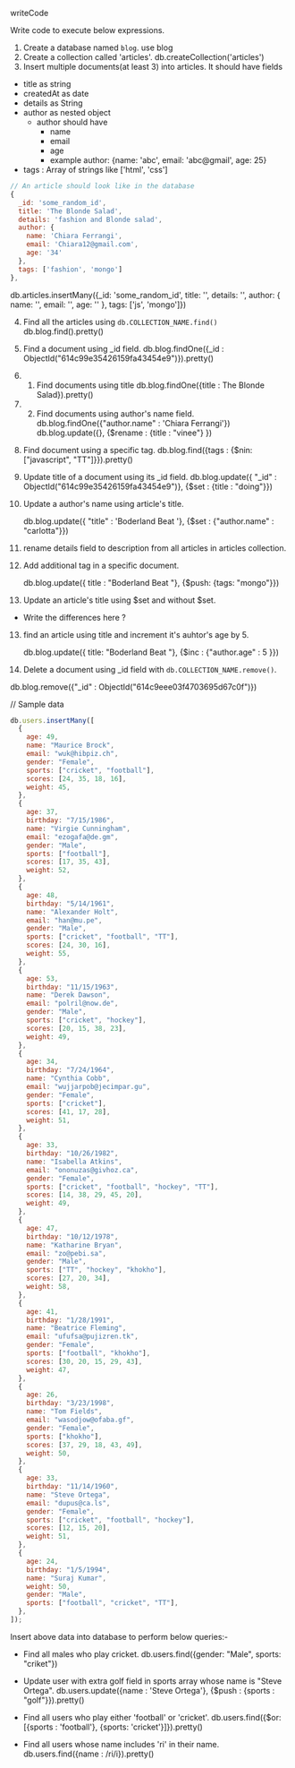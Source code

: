 writeCode

Write code to execute below expressions.

1. Create a database named `blog`.
   use blog
2. Create a collection called 'articles'.
   db.createCollection('articles')
3. Insert multiple documents(at least 3) into articles. It should have fields

- title as string
- createdAt as date
- details as String
- author as nested object
  - author should have
    - name
    - email
    - age
    - example author: {name: 'abc', email: 'abc@gmail', age: 25}
- tags : Array of strings like ['html', 'css']

```js
// An article should look like in the database
{
  _id: 'some_random_id',
  title: 'The Blonde Salad',
  details: 'fashion and Blonde salad',
  author: {
    name: 'Chiara Ferrangi',
    email: 'Chiara12@gmail.com',
    age: '34'
  },
  tags: ['fashion', 'mongo']
},


```
db.articles.insertMany({_id: 'some_random_id',
  title: '',
  details: '',
  author: {
    name: '',
    email: '',
    age: ''
  },
  tags: ['js', 'mongo']})

4. Find all the articles using `db.COLLECTION_NAME.find()`
   db.blog.find().pretty()

5. Find a document using \_id field.
   db.blog.findOne({_id : ObjectId("614c99e35426159fa43454e9")}).pretty()

6. 1. Find documents using title
   db.blog.findOne({title : The Blonde Salad}).pretty()

7. 2. Find documents using author's name field.
   db.blog.findOne({"author.name" : 'Chiara Ferrangi'})
   db.blog.update({}, {$rename : {title : "vinee"} })

8. Find document using a specific tag.
   db.blog.find({tags : {$nin: ["javascript", "TT"]}}).pretty()  

9. Update title of a document using its \_id field.
   db.blog.update({ "_id" : ObjectId("614c99e35426159fa43454e9")},
    {$set : {title : "doing"}})

10. Update a author's name using article's title.
    
    db.blog.update({ "title" : 'Boderland Beat '}, {$set : {"author.name" : "carlotta"}})

11. rename details field to description from all articles in articles collection.
    
12. Add additional tag in a specific document.
    
    db.blog.update({ title : "Boderland Beat "}, {$push: {tags: "mongo"}})

13. Update an article's title using $set and without $set.

- Write the differences here ?

13. find an article using title and increment it's auhtor's age by 5.
    
    db.blog.update({ title: "Boderland Beat "}, {$inc : {"author.age" : 5 }})

14. Delete a document using \_id field with `db.COLLECTION_NAME.remove()`.

   db.blog.remove({"_id" : ObjectId("614c9eee03f4703695d67c0f")})

// Sample data

```js
db.users.insertMany([
  {
    age: 49,
    name: "Maurice Brock",
    email: "wuk@hibpiz.ch",
    gender: "Female",
    sports: ["cricket", "football"],
    scores: [24, 35, 18, 16],
    weight: 45,
  },
  {
    age: 37,
    birthday: "7/15/1986",
    name: "Virgie Cunningham",
    email: "ezogafa@de.gm",
    gender: "Male",
    sports: ["football"],
    scores: [17, 35, 43],
    weight: 52,
  },
  {
    age: 48,
    birthday: "5/14/1961",
    name: "Alexander Holt",
    email: "han@mu.pe",
    gender: "Male",
    sports: ["cricket", "football", "TT"],
    scores: [24, 30, 16],
    weight: 55,
  },
  {
    age: 53,
    birthday: "11/15/1963",
    name: "Derek Dawson",
    email: "polril@now.de",
    gender: "Male",
    sports: ["cricket", "hockey"],
    scores: [20, 15, 38, 23],
    weight: 49,
  },
  {
    age: 34,
    birthday: "7/24/1964",
    name: "Cynthia Cobb",
    email: "wujjarpob@jecimpar.gu",
    gender: "Female",
    sports: ["cricket"],
    scores: [41, 17, 28],
    weight: 51,
  },
  {
    age: 33,
    birthday: "10/26/1982",
    name: "Isabella Atkins",
    email: "ononuzas@givhoz.ca",
    gender: "Female",
    sports: ["cricket", "football", "hockey", "TT"],
    scores: [14, 38, 29, 45, 20],
    weight: 49,
  },
  {
    age: 47,
    birthday: "10/12/1978",
    name: "Katharine Bryan",
    email: "zo@pebi.sa",
    gender: "Male",
    sports: ["TT", "hockey", "khokho"],
    scores: [27, 20, 34],
    weight: 58,
  },
  {
    age: 41,
    birthday: "1/28/1991",
    name: "Beatrice Fleming",
    email: "ufufsa@pujizren.tk",
    gender: "Female",
    sports: ["football", "khokho"],
    scores: [30, 20, 15, 29, 43],
    weight: 47,
  },
  {
    age: 26,
    birthday: "3/23/1998",
    name: "Tom Fields",
    email: "wasodjow@ofaba.gf",
    gender: "Female",
    sports: ["khokho"],
    scores: [37, 29, 18, 43, 49],
    weight: 50,
  },
  {
    age: 33,
    birthday: "11/14/1960",
    name: "Steve Ortega",
    email: "dupus@ca.ls",
    gender: "Female",
    sports: ["cricket", "football", "hockey"],
    scores: [12, 15, 20],
    weight: 51,
  },
  {
    age: 24,
    birthday: "1/5/1994",
    name: "Suraj Kumar",
    weight: 50,
    gender: "Male",
    sports: ["football", "cricket", "TT"],
  },
]);
```

Insert above data into database to perform below queries:-

- Find all males who play cricket.
  db.users.find({gender: "Male", sports: "criket"})

- Update user with extra golf field in sports array whose name is "Steve Ortega".
  db.users.update({name : 'Steve Ortega'}, {$push : {sports : "golf"}}).pretty()

- Find all users who play either 'football' or 'cricket'.
db.users.find({$or: [{sports : 'football'}, {sports:  'cricket'}]}).pretty()

- Find all users whose name includes 'ri' in their name.
db.users.find({name : /ri/i}).pretty()